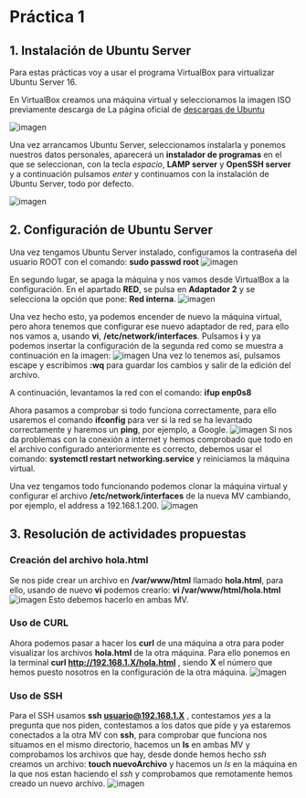 # Práctica 1

## 1. Instalación de Ubuntu Server
Para estas prácticas voy a usar el programa VirtualBox para virtualizar Ubuntu Server 16.

En VirtualBox creamos una máquina virtual y seleccionamos la imagen ISO previamente descarga de La página oficial de [descargas de Ubuntu](http://releases.ubuntu.com/16.04/ubuntu-16.04.6-server-amd64.iso.torrent?_ga=2.180834471.1612179928.1552479957-1800245174.1551830283)

![imagen](https://github.com/manuuarizaa/SWAP/blob/master/practica1/inicioMV.png)

Una vez arrancamos Ubuntu Server, seleccionamos instalarla y ponemos nuestros datos personales, aparecerá un **instalador de programas** en el que se seleccionan, con la tecla *espacio*, **LAMP server** y **OpenSSH server** y a continuación pulsamos *enter* y continuamos con la instalación de Ubuntu Server, todo por defecto.

![imagen](https://github.com/manuuarizaa/SWAP/blob/master/practica1/ConfiguracionLAMPySSH.png)

## 2. Configuración de Ubuntu Server
Una vez tengamos Ubuntu Server instalado, configuramos la contraseña del usuario ROOT con el comando: **sudo passwd root**
![imagen](https://github.com/manuuarizaa/SWAP/blob/master/practica1/ArranqueInicialMV.png)

En segundo lugar, se apaga la máquina y nos vamos desde VirtualBox a la configuración. En el apartado **RED**, se pulsa en **Adaptador 2** y se selecciona la opción que pone: **Red interna**.
![imagen](https://github.com/manuuarizaa/SWAP/blob/master/practica1/ConfigRed.png)

Una vez hecho esto, ya podemos encender de nuevo la máquina virtual, pero ahora tenemos que configurar ese nuevo adaptador de red, para ello nos vamos a, usando **vi**, **/etc/network/interfaces**.
Pulsamos **i** y ya podemos insertar la configuración de la segunda red como se muestra a continuación en la imagen:
![imagen](https://github.com/manuuarizaa/SWAP/blob/master/practica1/ArchivoEtcNetworkInterfaces.png)
Una vez lo tenemos así, pulsamos escape y escribimos **:wq** para guardar los cambios y salir de la edición del archivo.

A continuación, levantamos la red con el comando: **ifup enp0s8**

Ahora pasamos a comprobar si todo funciona correctamente, para ello usaremos el comando **ifconfig** para ver si la red se ha levantado correctamente y haremos un **ping**, por ejemplo, a Google.
![imagen](https://github.com/manuuarizaa/SWAP/blob/master/practica1/ComprobacionRed.png)
Si nos da problemas con la conexión a internet y hemos comprobado que todo en el archivo configurado anteriormente es correcto, debemos usar el comando: **systemctl restart networking.service** y reiniciamos la máquina virtual.

Una vez tengamos todo funcionando podemos clonar la máquina virtual y configurar el archivo **/etc/network/interfaces** de la nueva MV cambiando, por ejemplo, el address a 192.168.1.200.
![imagen](https://github.com/manuuarizaa/SWAP/blob/master/practica1/configAmbasMaquinas.png)

## 3. Resolución de actividades propuestas

### Creación del archivo hola.html
Se nos pide crear un archivo en **/var/www/html** llamado **hola.html**, para ello, usando de nuevo **vi** podemos crearlo: **vi /var/www/html/hola.html**
![imagen](https://github.com/manuuarizaa/SWAP/blob/master/practica1/holahtml.png)
Esto debemos hacerlo en ambas MV.

### Uso de CURL
Ahora podemos pasar a hacer los **curl** de una máquina a otra para poder visualizar los archivos **hola.html** de la otra máquina.
Para ello ponemos en la terminal **curl http://192.168.1.X/hola.html** , siendo **X** el número que hemos puesto nosotros en la configuración de la otra máquina.
![imagen](https://github.com/manuuarizaa/SWAP/blob/master/practica1/CurlAmbasMaquinas.png)

### Uso de SSH
Para el SSH usamos **ssh usuario@192.168.1.X** , contestamos *yes* a la pregunta que nos piden, contestamos a los datos que pide y ya estaremos conectados a la otra MV con **ssh**, para comprobar que funciona nos situamos en el mismo directorio, hacemos un **ls** en ambas MV y comprobamos los archivos que hay, desde donde hemos hecho *ssh* creamos un archivo: **touch nuevoArchivo** y hacemos un *ls* en la máquina en la que nos estan haciendo el *ssh* y comprobamos que remotamente hemos creado un nuevo archivo.
![imagen](https://github.com/manuuarizaa/SWAP/blob/master/practica1/SSHAmbasMaquinas.png)













